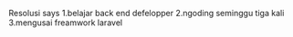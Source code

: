 Resolusi says
1.belajar back end defelopper
2.ngoding seminggu tiga kali
3.mengusai freamwork laravel
